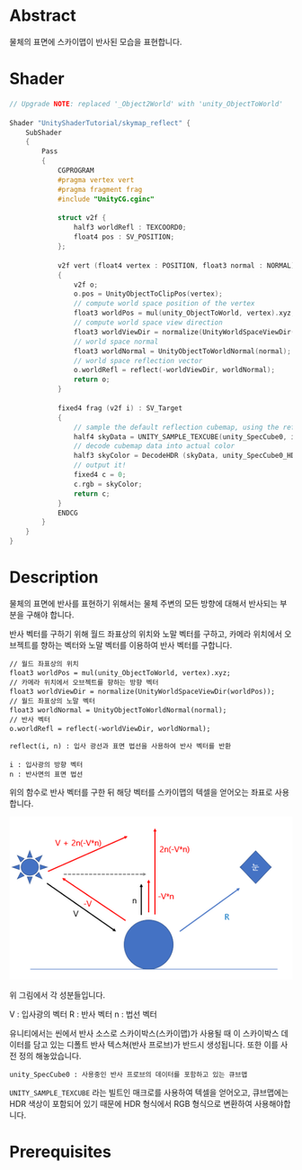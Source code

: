 # Abstract

물체의 표면에 스카이맵이 반사된 모습을 표현합니다.

# Shader

```c
// Upgrade NOTE: replaced '_Object2World' with 'unity_ObjectToWorld'

Shader "UnityShaderTutorial/skymap_reflect" {
    SubShader
    {
        Pass
        {
            CGPROGRAM
            #pragma vertex vert
            #pragma fragment frag
            #include "UnityCG.cginc"

            struct v2f {
                half3 worldRefl : TEXCOORD0;
                float4 pos : SV_POSITION;
            };

            v2f vert (float4 vertex : POSITION, float3 normal : NORMAL)
            {
                v2f o;
                o.pos = UnityObjectToClipPos(vertex);
                // compute world space position of the vertex
                float3 worldPos = mul(unity_ObjectToWorld, vertex).xyz;
                // compute world space view direction
                float3 worldViewDir = normalize(UnityWorldSpaceViewDir(worldPos));
                // world space normal
                float3 worldNormal = UnityObjectToWorldNormal(normal);
                // world space reflection vector
                o.worldRefl = reflect(-worldViewDir, worldNormal);
                return o;
            }
        
            fixed4 frag (v2f i) : SV_Target
            {
                // sample the default reflection cubemap, using the reflection vector
                half4 skyData = UNITY_SAMPLE_TEXCUBE(unity_SpecCube0, i.worldRefl);
                // decode cubemap data into actual color
                half3 skyColor = DecodeHDR (skyData, unity_SpecCube0_HDR);
                // output it!
                fixed4 c = 0;
                c.rgb = skyColor;
                return c;
            }
            ENDCG
        }
    }
}
```

# Description

물체의 표면에 반사를 표현하기 위해서는 물체 주변의 모든 방향에 대해서 반사되는 부분을 구해야 합니다.<br>

반사 벡터를 구하기 위해 월드 좌표상의 위치와 노말 벡터를 구하고, 카메라 위치에서 오브젝트를 향하는 벡터와 노말 벡터를 이용하여 반사 벡터를 구합니다.

```
// 월드 좌표상의 위치
float3 worldPos = mul(unity_ObjectToWorld, vertex).xyz;
// 카메라 위치에서 오브젝트를 향하는 방향 벡터
float3 worldViewDir = normalize(UnityWorldSpaceViewDir(worldPos));
// 월드 좌표상의 노말 벡터
float3 worldNormal = UnityObjectToWorldNormal(normal);
// 반사 벡터
o.worldRefl = reflect(-worldViewDir, worldNormal);
```

```
reflect(i, n) : 입사 광선과 표면 법선을 사용하여 반사 벡터를 반환

i : 입사광의 방향 벡터
n : 반사면의 표면 법선
```

위의 함수로 반사 벡터를 구한 뒤 해당 벡터를 스카이맵의 텍셀을 얻어오는 좌표로 사용합니다.

![](./img.PNG)

위 그림에서 각 성분들입니다.

V : 입사광의 벡터
R : 반사 벡터
n : 법선 벡터

유니티에서는 씬에서 반사 소스로 스카이박스(스카이맵)가 사용될 때 이 스카이박스 데이터를 담고 있는 디폴트 반사 텍스쳐(반사 프로브)가 반드시 생성됩니다. 또한 이를 사전 정의 해놓았습니다.

```
unity_SpecCube0 : 사용중인 반사 프로브의 데이터를 포함하고 있는 큐브맵
```

`UNITY_SAMPLE_TEXCUBE` 라는 빌트인 매크로를 사용하여 
텍셀을 얻어오고, 큐브맵에는 HDR 색상이 포함되어 있기 때문에 HDR 형식에서 RGB 형식으로 변환하여 사용해야합니다.

# Prerequisites
